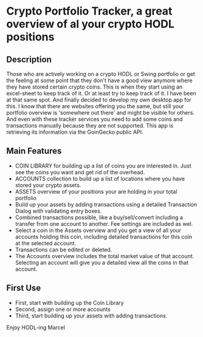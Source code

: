 <!-- markdownlint-disable -->

# Crypto Portfolio Tracker, a great overview of al your crypto HODL positions

## Description
Those who are actively working on a crypto HODL or Swing portfolio or get the feeling at some point that they don't have a good view anymore where they have stored certain crypto coins. This is when they start using an excel-sheet to keep track of it. Or at least try to keep track of it.
I have been at that same spot. And finally decided to develop my own desktop app for this. I know that there are websites offering you the same, but still your portfolio overview is 'somewhere out there' and might be visible for others. And even with these tracker services you need to add some coins and transactions manually because they are not supported.
This app is retrieving its information via the GoinGecko public API.

## Main Features
* COIN LIBRARY for building up a list of coins you are interested in. Just see the coins you want and get rid of the overhead.
* ACCOUNTS collection to build up a list of locations where you have stored your crypto assets.
* ASSETS overview of your positions your are holding in your total portfolio
* Build up your assets by adding transactions using a detailed Transaction Dialog with validating entry boxes.
* Combined transactions possible, like a buy/sell/convert including a transfer from one account to another. Fee settings are included as wel.
* Select a coin in the Assets overview and you get a view of all your accounts holding this coin, including detailed transactions for this coin at the selected account.
* Transactions can be edited or deleted.
* The Accounts overview includes the total market value of that account. Selecting an account will give you a detailed view all the coins in that account.

## First Use
* First, start with building up the Coin Library
* Second, assign one or more accounts
* Third, start building up your assets with adding transactions.



Enjoy HODL-ing
Marcel
